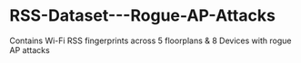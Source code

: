 # RSS-Dataset---Rogue-AP-Attacks
Contains Wi-Fi RSS fingerprints across 5 floorplans &amp; 8 Devices with rogue AP attacks
